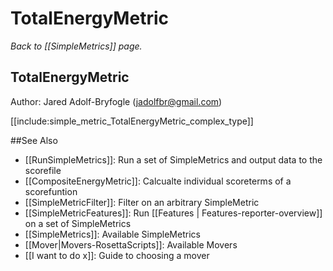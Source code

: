 # TotalEnergyMetric
*Back to [[SimpleMetrics]] page.*
## TotalEnergyMetric

Author: Jared Adolf-Bryfogle (jadolfbr@gmail.com)

[[include:simple_metric_TotalEnergyMetric_complex_type]]

##See Also

* [[RunSimpleMetrics]]: Run a set of SimpleMetrics and output data to the scorefile
* [[CompositeEnergyMetric]]: Calcualte individual scoreterms of a scorefuntion
* [[SimpleMetricFilter]]: Filter on an arbitrary SimpleMetric
* [[SimpleMetricFeatures]]: Run [[Features | Features-reporter-overview]] on a set of SimpleMetrics
* [[SimpleMetrics]]: Available SimpleMetrics
* [[Mover|Movers-RosettaScripts]]: Available Movers
* [[I want to do x]]: Guide to choosing a mover